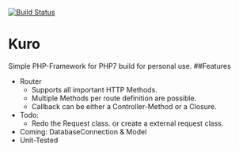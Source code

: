 [![Build Status](https://travis-ci.org/severinkaderli/Kuro.svg)](https://travis-ci.org/severinkaderli/Kuro)
# Kuro
Simple PHP-Framework for PHP7 build for personal use.
##Features
* Router
  * Supports all important HTTP Methods.
  * Multiple Methods per route definition are possible.
  * Callback can be either a Controller-Method or a Closure.
* Todo:
  * Redo the Request class. or create a external request class.
* Coming: DatabaseConnection & Model
* Unit-Tested
